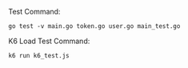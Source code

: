 Test Command: 

```
go test -v main.go token.go user.go main_test.go
```

K6 Load Test Command:
```
k6 run k6_test.js
```